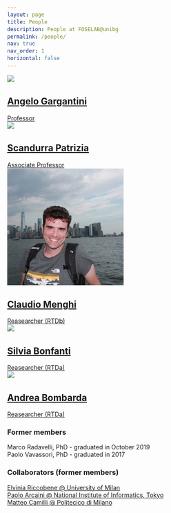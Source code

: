 ```yaml
---
layout: page
title: People
description: People at FOSELAB@unibg
permalink: /people/
nav: true
nav_order: 1
horizontal: false
---
```


<div class="people">
 <div class="grid">
  <div class="grid-item">
  <a href="https://cs.unibg.it/gargantini/">
     <div class="card hoverable">
	    <img src="http://cs.unibg.it/gargantini/images/AGargantini.jpg">
        <div class="card-body">
          <h2 class="card-title">Angelo Gargantini</h2>
          Professor
        </div>
     </div> </a>
  </div>
  <div class="grid-item">
  <a href="https://cs.unibg.it/scandurra/">
     <div class="card hoverable">
	    <img src="https://cs.unibg.it/scandurra/images/hi.JPG">
        <div class="card-body">
          <h2 class="card-title">Scandurra Patrizia</h2>
          Associate Professor
        </div>
     </div> </a>
  </div>   
  <div class="grid-item">
   <a href="https://claudiomenghi.github.io/">
      <div class="card hoverable">
         <img src="/assets/img/claudio.jpeg">
         <div class="card-body">
            <h2 class="card-title">Claudio Menghi</h2>
            Reasearcher (RTDb)
         </div>
      </div> </a>
      </div> 
   </div>
</div>
<div class="people">
<div class="grid">
  <div class="grid-item">
  <a href="https://cs.unibg.it/bonfanti/">
     <div class="card hoverable">
	    <img src="https://cs.unibg.it/bonfanti/MyPhoto.jpg">
        <div class="card-body">
          <h2 class="card-title">Silvia Bonfanti</h2>
          Reasearcher (RTDa)
        </div>
     </div> </a>
   </div>
  <div class="grid-item">
  <a href="https://cs.unibg.it/bombarda/">
     <div class="card hoverable">
	    <img src="https://cs.unibg.it/bombarda/assets/images/about.jpg">
        <div class="card-body">
          <h2 class="card-title">Andrea Bombarda</h2>
          Reasearcher (RTDa)
        </div>
     </div> </a>
  </div>
</div></div>

### Former members
<div class="people">Marco Radavelli, PhD - graduated in October 2019</div>
<div class="people">Paolo Vavassori, PhD - graduated in 2017</div>

### Collaborators (former members)
<div class="people"><a href="https://riccobene.di.unimi.it/">Elvinia Riccobene @ University of Milan</a></div>
<div class="people"><a href="https://group-mmm.org/~arcaini/">Paolo Arcaini @ National Institute of Informatics, Tokyo</a></div>
<div class="people"><a href="https://matteocamilli.github.io/">Matteo Camilli @ Politecico di Milano</a></div>




